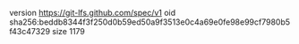 version https://git-lfs.github.com/spec/v1
oid sha256:beddb8344f3f250d0b59ed50a9f3513e0c4a69e0fe98e99cf7980b5f43c47329
size 1179
